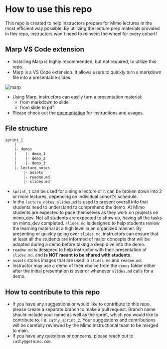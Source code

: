 # How to use this repo
This repo is created to help instructors prepare for Mimo lectures in the most efficient way possible. By utilizing the lecture prep materials provided in this repo, instructors won't need to reinvent the wheel for every cohort!


## Marp VS Code extension
+ Installing Marp is highly recommended, but not required, to utilize this repo.
+ Marp is a VS Code extension. It allows users to quickly turn a markdown file into a presentable slides.

![marp](https://raw.githubusercontent.com/marp-team/marp-vscode/main/docs/new-file.gif)

+ Using Marp, instructors can easily turn a presentation material:
    - from markdown to slide
    - from slide to pdf
+ Please check out the [docmentation](https://github.com/marp-team/marp-vscode) for instructions and usages.


## File  structure 
```html
sprint_1
    |
    |- demos
    |    |- demo_1
    |    |- demo_2
    |    |- demo_3
    |- lecture_notes
        |- assets
        |- readme.md
        |- slides.md
```
+ `sprint_1` can be used for a single lecture or it can be broken down into 2 or more lectures, depending on individual cohort's schedule.
+ In the `lecture_notes`, `slides.md` is used to present overall info that students need to understand to comprehend the demo. At Mimo students are expected to pace themselves as they work on projects on mimo_dev. Not all students are expected to show up, having all the tasks on mimo_dev completed. `slides.md` is designed to help students review the learning material at a high level in an organized manner. By presenting or quickly going over `slides.md`, instructors can ensure that at least all the students are informed of major concepts that will be adopted during a demo before taking a deep dive into the demo.
+ `readme.md` is designed to help instructor with their presentation of `slides.md`, and **is NOT meant to be shared with students.**
+ `assets` stores images that are used in `slides.md` and `readme.md`.
+ Instructor may use a demo of their choice from the `demos` folder either after the initial presentation is over or whenever `slides.md` calls for a demo.

 
## How to contribute to this repo
+ If you have any suggestions or would like to contribute to this repo, please create a separate branch to make a pull request. Branch name should include your name as well as the sprint, which you would like to contribute to. i.e. `cathy_sprint_2`. Your suggestions and contributions will be carefully reviewed by the Mimo instructional team to be merged to main. 
+ If you have any questions or concerns, please reach out to `cathy@getmimo.com`. 
